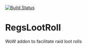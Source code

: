 [![Build Status](https://travis-ci.org/opussf/RegsLootRoll.svg?branch=master)](https://travis-ci.org/opussf/RegsLootRoll)

# RegsLootRoll

WoW addon to facilitate raid loot rolls

##
